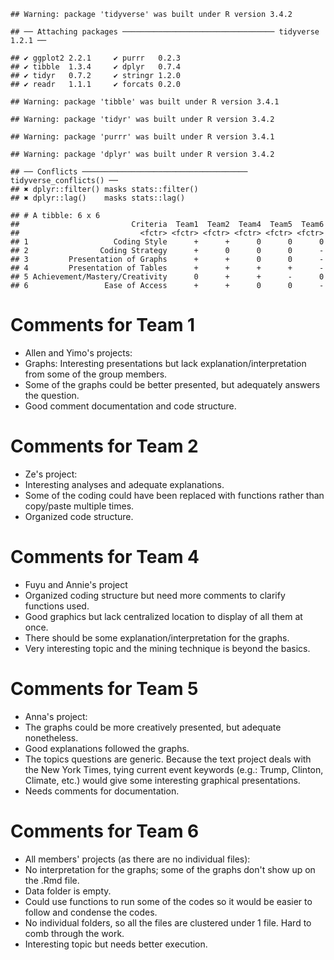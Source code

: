     ## Warning: package 'tidyverse' was built under R version 3.4.2

    ## ── Attaching packages ────────────────────────────────── tidyverse 1.2.1 ──

    ## ✔ ggplot2 2.2.1     ✔ purrr   0.2.3
    ## ✔ tibble  1.3.4     ✔ dplyr   0.7.4
    ## ✔ tidyr   0.7.2     ✔ stringr 1.2.0
    ## ✔ readr   1.1.1     ✔ forcats 0.2.0

    ## Warning: package 'tibble' was built under R version 3.4.1

    ## Warning: package 'tidyr' was built under R version 3.4.2

    ## Warning: package 'purrr' was built under R version 3.4.1

    ## Warning: package 'dplyr' was built under R version 3.4.2

    ## ── Conflicts ───────────────────────────────────── tidyverse_conflicts() ──
    ## ✖ dplyr::filter() masks stats::filter()
    ## ✖ dplyr::lag()    masks stats::lag()

    ## # A tibble: 6 x 6
    ##                         Criteria  Team1  Team2  Team4  Team5  Team6
    ##                           <fctr> <fctr> <fctr> <fctr> <fctr> <fctr>
    ## 1                   Coding Style      +      +      0      0      0
    ## 2                Coding Strategy      +      0      0      0      -
    ## 3         Presentation of Graphs      +      +      0      0      -
    ## 4         Presentation of Tables      +      +      +      +      -
    ## 5 Achievement/Mastery/Creativity      0      +      +      -      0
    ## 6                 Ease of Access      +      +      0      0      -

Comments for Team 1
===================

-   Allen and Yimo's projects:
-   Graphs: Interesting presentations but lack
    explanation/interpretation from some of the group members.
-   Some of the graphs could be better presented, but adequately answers
    the question.
-   Good comment documentation and code structure.

Comments for Team 2
===================

-   Ze's project:
-   Interesting analyses and adequate explanations.
-   Some of the coding could have been replaced with functions rather
    than copy/paste multiple times.
-   Organized code structure.

Comments for Team 4
===================

-   Fuyu and Annie's project
-   Organized coding structure but need more comments to clarify
    functions used.
-   Good graphics but lack centralized location to display of all them
    at once.
-   There should be some explanation/interpretation for the graphs.
-   Very interesting topic and the mining technique is beyond
    the basics.

Comments for Team 5
===================

-   Anna's project:
-   The graphs could be more creatively presented, but
    adequate nonetheless.
-   Good explanations followed the graphs.
-   The topics questions are generic. Because the text project deals
    with the New York Times, tying current event keywords (e.g.: Trump,
    Clinton, Climate, etc.) would give some interesting
    graphical presentations.
-   Needs comments for documentation.

Comments for Team 6
===================

-   All members' projects (as there are no individual files):
-   No interpretation for the graphs; some of the graphs don't show up
    on the .Rmd file.
-   Data folder is empty.
-   Could use functions to run some of the codes so it would be easier
    to follow and condense the codes.
-   No individual folders, so all the files are clustered under 1 file.
    Hard to comb through the work.
-   Interesting topic but needs better execution.
